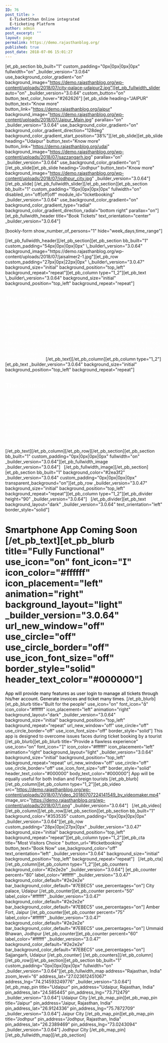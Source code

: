 ```yaml
---
ID: 76
post_title: >
  E-TicketSthan Online integrated
  E-ticketing Platform
author: admin
post_excerpt: ""
layout: page
permalink: https://demo.rajasthanblog.org/
published: true
post_date: 2018-07-06 15:01:27
---
```

[et_pb_section bb_built="1" custom_padding="0px|0px|0px|0px" fullwidth="on" \_builder\_version="3.0.64" use_background_color_gradient="on" background_image="https://demo.rajasthanblog.org/wp-content/uploads/2018/07/city-palace-udaipur2.jpg"][et_pb_fullwidth_slider auto="on" \_builder\_version="3.0.64" custom_button="on" button_text_color_hover="#262626"] [et_pb_slide heading="JAIPUR" button_text="Know more" button_link="https://demo.rajasthanblog.org/jaipur" background_image="https://demo.rajasthanblog.org/wp-content/uploads/2018/07/Jaipur_Main.jpg" parallax="on" \_builder\_version="3.0.64" use_background_color_gradient="on" background_color_gradient_direction="128deg" background_color_gradient_start_position="38%"][/et_pb_slide][et_pb_slide heading="Udaipur" button_text="Know more" button_link="https://demo.rajasthanblog.org/udai" background_image="https://demo.rajasthanblog.org/wp-content/uploads/2018/07/sazzangarh.jpg" parallax="on" \_builder\_version="3.0.64" use_background_color_gradient="on"][/et_pb_slide][et_pb_slide heading="Jodhpur" button_text="Know more" background_image="https://demo.rajasthanblog.org/wp-content/uploads/2018/07/jodhpur_city.jpg" \_builder\_version="3.0.64"][/et_pb_slide] [/et_pb_fullwidth_slider][/et_pb_section][et_pb_section bb_built="1" custom_padding="15px|0px|0px|0px" fullwidth="on" disabled_on="off|off|off" module_id="ticketbooking" \_builder\_version="3.0.64" use_background_color_gradient="on" background_color_gradient_type="radial" background_color_gradient_direction_radial="bottom right" parallax="on"][et_pb_fullwidth_header title="Book Tickets" text_orientation="center" \_builder\_version="3.0.64"] <p style="text-align: left;">
  [bookly-form show_number_of_persons="1" hide="week_days,time_range"]
</p> [/et_pb_fullwidth_header][/et_pb_section][et_pb_section bb_built="1" custom_padding="54px|0px|0px|0px" \_builder\_version="3.0.64" background_image="https://demo.rajasthanblog.org/wp-content/uploads/2018/07/jaisalmer2-1.jpg"][et_pb_row custom_padding="27px|0px|22px|0px" \_builder\_version="3.0.47" background_size="initial" background_position="top_left" background_repeat="repeat"][et_pb_column type="1_2"][et_pb_text \_builder\_version="3.0.64" background_size="initial" background_position="top_left" background_repeat="repeat"] 

## <span style="color: #ffffff;">The Challenge</span>

<span style="color: #ffffff;">Rajasthan being a tourist hub attracts people from around the world to have experienced the wonderful combination of heritage & natural beauty.</span> <span style="color: #ffffff;">It has many tourists places which are daily visited by lots of people.</span> <span style="color: #ffffff;">When people plan the trip they can find & book hotels, restaurants online but not the places they want to visit. If there are 5-10 tourists place in a city a tourist has to go to each place and book tickets by standing in the queue.</span> <span style="color: #ffffff;">Tourist places have no facilities to book tickets online and plan the whole trip from home.</span> <span style="color: #ffffff;">Tourist generally doesn't carry much cash with them as they fear of theft and robbery. There is also a problem of small currency notes for purchasing tickets.</span> [/et_pb_text][/et_pb_column][et_pb_column type="1_2"][et_pb_text \_builder\_version="3.0.64" background_size="initial" background_position="top_left" background_repeat="repeat"] 
## <span style="color: #ffffff;">The Solution</span>

<span style="color: #ffffff;">The online integrated e-ticketing portal will consist of both web and smartphone app.</span> <span style="color: #ffffff;">People can book their tickets from home through an android/iOS app or the website.</span> <span style="color: #ffffff;">In the proposed plan the visitor can purchase tickets of individual tourist places or can plan a trip which will include the places he/she wants to see.</span> <span style="color: #ffffff;">There will be a list of all the tourist places of Rajasthan according to the city in which they are located.</span> <span style="color: #ffffff;">There are many advantages of online integrated e-ticketing platform :</span> <span style="color: #ffffff;">1. Hassle free online booking:</span> <span style="color: #ffffff;">2. Single payment for all the tourist places:</span> <span style="color: #ffffff;">3. Option to choose the time of availability:</span> <span style="color: #ffffff;">4. People will be able to rate the places and share with others through social media</span> <span style="color: #ffffff;">5. Integration with Google map </span> [/et_pb_text][/et_pb_column][/et_pb_row][/et_pb_section][et_pb_section bb_built="1" custom_padding="0px|0px|0px|0px" fullwidth="on" \_builder\_version="3.0.64"][et_pb_fullwidth_image \_builder\_version="3.0.64"]   [/et_pb_fullwidth_image][/et_pb_section][et_pb_section bb_built="1" background_color="#2ea3f2" \_builder\_version="3.0.64" custom_padding="0px|0px|0px|0px" transparent_background="on"][et_pb_row \_builder\_version="3.0.47" background_size="initial" background_position="top_left" background_repeat="repeat"][et_pb_column type="1_2"][et_pb_divider height="90" \_builder\_version="3.0.64"]   [/et_pb_divider][et_pb_text background_layout="dark" \_builder\_version="3.0.64" text_orientation="left" border_style="solid"] 
# <span style="color: #000000;">Smartphone App Coming Soon</span> [/et_pb_text][et_pb_blurb title="Fully Functional" use_icon="on" font_icon="" icon_color="#ffffff" icon_placement="left" animation="right" background_layout="light" \_builder\_version="3.0.64" url_new_window="off" use_circle="off" use_circle_border="off" use_icon_font_size="off" border_style="solid" header_text_color="#000000"] 

<span style="color: #000000;">App will provide many features as user login to manage all tickets through his/her account. Generate invoices and ticket many times.</span> [/et_pb_blurb][et_pb_blurb title="Built for the people" use_icon="on" font_icon="" icon_color="#ffffff" icon_placement="left" animation="right" background_layout="dark" \_builder\_version="3.0.64" background_size="initial" background_position="top_left" background_repeat="repeat" url_new_window="off" use_circle="off" use_circle_border="off" use_icon_font_size="off" border_style="solid"] This app is designed to overcome issues faces during ticket booking by a tourist [/et_pb_blurb][et_pb_blurb title="Provide a flawless experience" use_icon="on" font_icon="" icon_color="#ffffff" icon_placement="left" animation="right" background_layout="light" \_builder\_version="3.0.64" background_size="initial" background_position="top_left" background_repeat="repeat" url_new_window="off" use_circle="off" use_circle_border="off" use_icon_font_size="off" border_style="solid" header_text_color="#000000" body_text_color="#000000"] App will be equally useful for both Indian and Foreign tourists [/et_pb_blurb][/et_pb_column][et_pb_column type="1_2"][et_pb_video src="https://demo.rajasthanblog.org/wp-content/uploads/2018/07/Video_20180707224141549_by_videomaker.mp4" image_src="https://demo.rajasthanblog.org/wp-content/uploads/2018/07/1.png" \_builder\_version="3.0.64"]   [/et_pb_video][/et_pb_column][/et_pb_row][/et_pb_section][et_pb_section bb_built="1" background_color="#353535" custom_padding="0px|0px|0px|0px" \_builder\_version="3.0.64"][et_pb_row custom_padding="28px|0px|27px|0px" \_builder\_version="3.0.47" background_size="initial" background_position="top_left" background_repeat="repeat"][et_pb_column type="1_2"][et_pb_cta title="Most Visitors Choice " button_url="#ticketbooking" button_text="Book Now" use_background_color="off" text_orientation="left" \_builder\_version="3.0.64" background_size="initial" background_position="top_left" background_repeat="repeat"]   [/et_pb_cta][/et_pb_column][et_pb_column type="1_2"][et_pb_counters background_color="#2e2e2e" \_builder\_version="3.0.64"] [et_pb_counter percent="80" label_color="#ffffff" \_builder\_version="3.0.47" background_color_default="#2e2e2e" bar_background_color_default="#7EBEC5" use_percentages="on"] City palace, Udaipur [/et_pb_counter][et_pb_counter percent="50" label_color="#ffffff" \_builder\_version="3.0.47" background_color_default="#2e2e2e" bar_background_color_default="#7EBEC5" use_percentages="on"] Amber Fort, Jaipur [/et_pb_counter][et_pb_counter percent="75" label_color="#ffffff" \_builder\_version="3.0.47" background_color_default="#2e2e2e" bar_background_color_default="#7EBEC5" use_percentages="on"] Ummaid Bhawan, Jodhpur [/et_pb_counter][et_pb_counter percent="60" label_color="#ffffff" \_builder\_version="3.0.47" background_color_default="#2e2e2e" bar_background_color_default="#7EBEC5" use_percentages="on"] Sajjangarh, Udaipur [/et_pb_counter] [/et_pb_counters][/et_pb_column][/et_pb_row][/et_pb_section][et_pb_section bb_built="1" custom_padding="0px|0px|0px|0px" fullwidth="on" \_builder\_version="3.0.64"][et_pb_fullwidth_map address="Rajasthan, India" zoom_level="6" address_lat="27.023612451067" address_lng="74.214593249776" \_builder\_version="3.0.64"] [et_pb_map_pin title="Udaipur" pin_address="Udaipur, Rajasthan, India" pin_address_lat="24.585445" pin_address_lng="73.712479" \_builder\_version="3.0.64"] Udaipur City [/et_pb_map_pin][et_pb_map_pin title="Jaipur" pin_address="Jaipur, Rajasthan, India" pin_address_lat="26.9124336" pin_address_lng="75.7872709" \_builder\_version="3.0.64"] Jaipur City [/et_pb_map_pin][et_pb_map_pin title="Jodhpur" pin_address="Jodhpur, Rajasthan, India" pin_address_lat="26.2389469" pin_address_lng="73.0243094" \_builder\_version="3.0.64"] Jodhpur City [/et_pb_map_pin] [/et_pb_fullwidth_map][/et_pb_section]